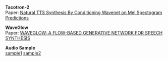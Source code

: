 **Tacotron-2**  
Paper:   [Natural TTS Synthesis By Conditioning Wavenet on Mel Spectogram Predictions](https://arxiv.org/pdf/1712.05884.pdf)  

**WaveGlow**  
Paper:   [WAVEGLOW: A FLOW-BASED GENERATIVE NETWORK FOR SPEECH SYNTHESIS](https://arxiv.org/pdf/1811.00002.pdf)  

**Audio Sample**  
[sample1](https://chkwon19.github.io/SOTA_TTS/Tacotron2_WaveGlow/130.wav_synthesis.wav) 	[sample2](https://chkwon19.github.io/SOTA_TTS/Tacotron2_WaveGlow/32.wav_synthesis.wav)   

